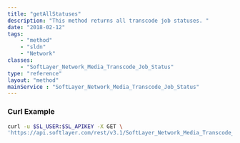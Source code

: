 ```yaml
---
title: "getAllStatuses"
description: "This method returns all transcode job statuses. "
date: "2018-02-12"
tags:
    - "method"
    - "sldn"
    - "Network"
classes:
    - "SoftLayer_Network_Media_Transcode_Job_Status"
type: "reference"
layout: "method"
mainService : "SoftLayer_Network_Media_Transcode_Job_Status"
---
```


### Curl Example
```bash
curl -u $SL_USER:$SL_APIKEY -X GET \
'https://api.softlayer.com/rest/v3.1/SoftLayer_Network_Media_Transcode_Job_Status/getAllStatuses'
```
